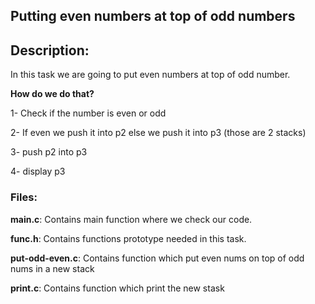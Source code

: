 ## Putting even numbers at top of odd numbers

<h2>Description:</h2>

In this task we are going to put even numbers at top of odd number.

**How do we do that?**

1- Check if the number is even or odd

2- If even we push it into p2 else we push it into p3 (those are 2 stacks)

3- push p2 into p3

4- display p3

   <h3>Files:</h3>

**main.c**: Contains main function where we check our code.

**func.h**: Contains functions prototype needed in this task.

**put-odd-even.c**: Contains function which put even nums on top of odd nums in a new stack

**print.c**: Contains function which print the new stask
